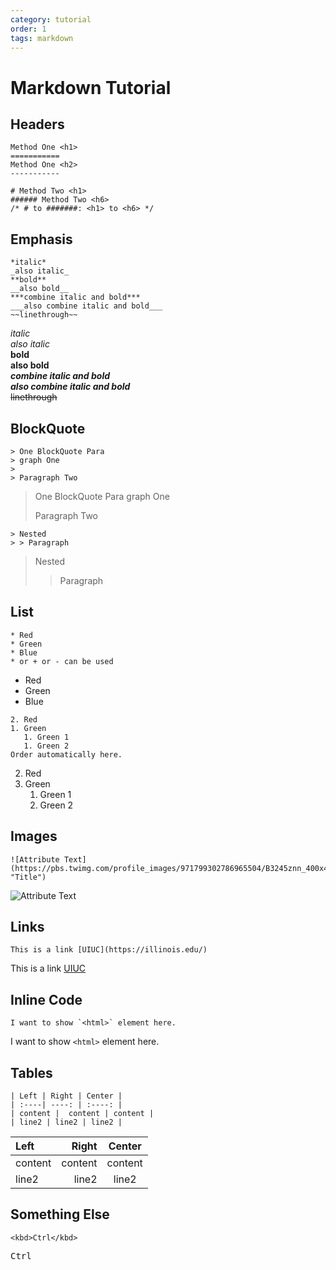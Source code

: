 ```yaml
---
category: tutorial
order: 1
tags: markdown
---
```

# Markdown Tutorial   

## Headers 

```
Method One <h1>
===========
Method One <h2>
-----------
```

```
# Method Two <h1>
###### Method Two <h6>
/* # to #######: <h1> to <h6> */
```

## Emphasis
```
*italic*      
_also italic_    
**bold**     
__also bold__     
***combine italic and bold***      
___also combine italic and bold___       
~~linethrough~~    
```
*italic*      
_also italic_    
**bold**     
__also bold__     
***combine italic and bold***      
___also combine italic and bold___         
~~linethrough~~     

## BlockQuote
```
> One BlockQuote Para
> graph One
> 
> Paragraph Two
```
> One BlockQuote Para
> graph One
> 
> Paragraph Two

```
> Nested 
> > Paragraph
```
> Nested 
> > Paragraph

## List
```
* Red
* Green
* Blue
* or + or - can be used
```
* Red
* Green
* Blue
```
2. Red
1. Green
   1. Green 1
   1. Green 2
Order automatically here.
```
2. Red
1. Green
   1. Green 1
   1. Green 2
   
## Images
```
![Attribute Text](https://pbs.twimg.com/profile_images/971799302786965504/B3245znn_400x400.jpg "Title")
```
![Attribute Text](https://pbs.twimg.com/profile_images/971799302786965504/B3245znn_400x400.jpg "UIUC")

## Links
```
This is a link [UIUC](https://illinois.edu/) 
```
This is a link [UIUC](https://illinois.edu/) 

## Inline Code
```
I want to show `<html>` element here.
```
I want to show `<html>` element here.

## Tables
```
| Left | Right | Center |
| :----| ----: | :----: |
| content |  content | content |
| line2 | line2 | line2 |
```
| Left | Right | Center |
| :----| ----: | :----: |
| content |  content | content |
| line2 | line2 | line2 |

## Something Else
```
<kbd>Ctrl</kbd>
```
<kbd>Ctrl</kbd>
